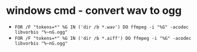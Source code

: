 # windows cmd - convert wav to ogg

- `FOR /F "tokens=*" %G IN ('dir /b *.wav') DO ffmpeg -i "%G" -acodec libvorbis "%~nG.ogg"`
- `FOR /F "tokens=*" %G IN ('dir /b *.aiff') DO ffmpeg -i "%G" -acodec libvorbis "%~nG.ogg"`
